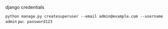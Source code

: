 django credentials

`python manage.py createsuperuser --email admin@example.com --username admin`
`pw: password123`


